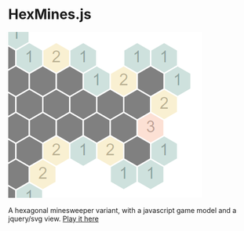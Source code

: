 # HexMines.js

![alt text](./assets/screenshot.png)

A hexagonal minesweeper variant, with a javascript game model and a jquery/svg view. [Play it here](./index.html)
